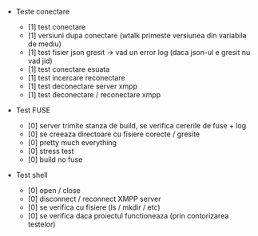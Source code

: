 * Teste conectare
  * [1] test conectare
  * [1] versiuni dupa conectare (wtalk primeste versiunea din variabila de mediu)
  * [1] test fisier json gresit -> vad un error log (daca json-ul e gresit nu vad jid)
  * [1] test conectare esuata
  * [1] test incercare reconectare
  * [1] test deconectare server xmpp
  * [1] test deconectare / reconectare xmpp

* Test FUSE
  * [0] server trimite stanza de build, se verifica cererile de fuse + log
  * [0] se creeaza directoare cu fisiere corecte / gresite
  * [0] pretty much everything
  * [0] stress test
  * [0] build no fuse

* Test shell
  * [0] open / close
  * [0] disconnect / reconnect XMPP server
  * [0] se verifica cu fisiere (ls / mkdir / etc)
  * [0] se verifica daca proiectul functioneaza (prin contorizarea testelor)
